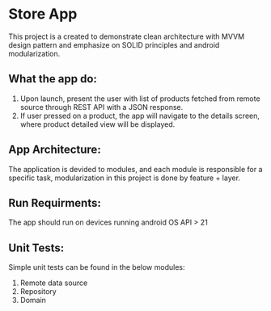 # Store App
This project is a created to demonstrate clean architecture with MVVM design pattern and emphasize on SOLID principles and android modularization.

## What the app do:
1. Upon launch, present the user with list of products fetched from remote source through REST API with a JSON response.
2. If user pressed on a product, the app will navigate to the details screen, where product detailed view will be displayed.

## App Architecture:
The application is devided to modules, and each module is responsible for a specific task, modularization in this project is done by feature + layer.

## Run Requirments:
The app should run on devices running android OS API > 21


## Unit Tests:
Simple unit tests can be found in the below modules:

1. Remote data source
2. Repository
3. Domain
